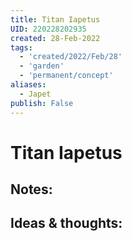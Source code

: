 ```yaml
---
title: Titan Iapetus
UID: 220228202935
created: 28-Feb-2022
tags:
  - 'created/2022/Feb/28'
  - 'garden'
  - 'permanent/concept'
aliases:
  - Japet 
publish: False
---
```

# Titan Iapetus

## Notes:


## Ideas & thoughts:


